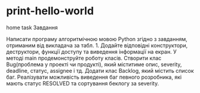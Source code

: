 # print-hello-world
home task
Завдання
 
Написати програму алгоритмічною мовою Python згідно з завданням, отриманим від викладача за табл. 1. Додайте відповідні конструктори, деструктори, функції доступу та виведення інформації на екран. У методі main продемонструйте роботу класів.
Створити клас Bug(проблема у проекті чи продукті), який міститиме опис, severity, deadline, статус, assignee і тд.
Додати клас Backlog, який містить список баг. 
Реалізувати можливість виведення баг певного розробника, які мають статус RESOLVED та сортування беклогу за severity.
